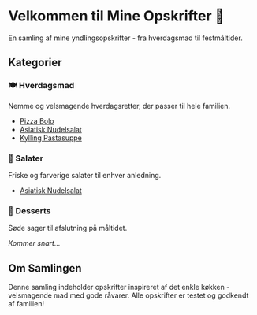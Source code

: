 # Velkommen til Mine Opskrifter 🍳

En samling af mine yndlingsopskrifter - fra hverdagsmad til festmåltider.

## Kategorier

### 🍽️ Hverdagsmad
Nemme og velsmagende hverdagsretter, der passer til hele familien.

- [Pizza Bolo](hverdagsmad/pizza-bolo.md)
- [Asiatisk Nudelsalat](hverdagsmad/asiatisk-nudelsalat.md)
- [Kylling Pastasuppe](hverdagsmad/kylling-pastasuppe.md)

### 🥗 Salater
Friske og farverige salater til enhver anledning.

- [Asiatisk Nudelsalat](hverdagsmad/asiatisk-nudelsalat.md)

### 🍰 Desserts
Søde sager til afslutning på måltidet.

*Kommer snart...*

## Om Samlingen

Denne samling indeholder opskrifter inspireret af det enkle køkken - velsmagende mad med gode råvarer. Alle opskrifter er testet og godkendt af familien!
